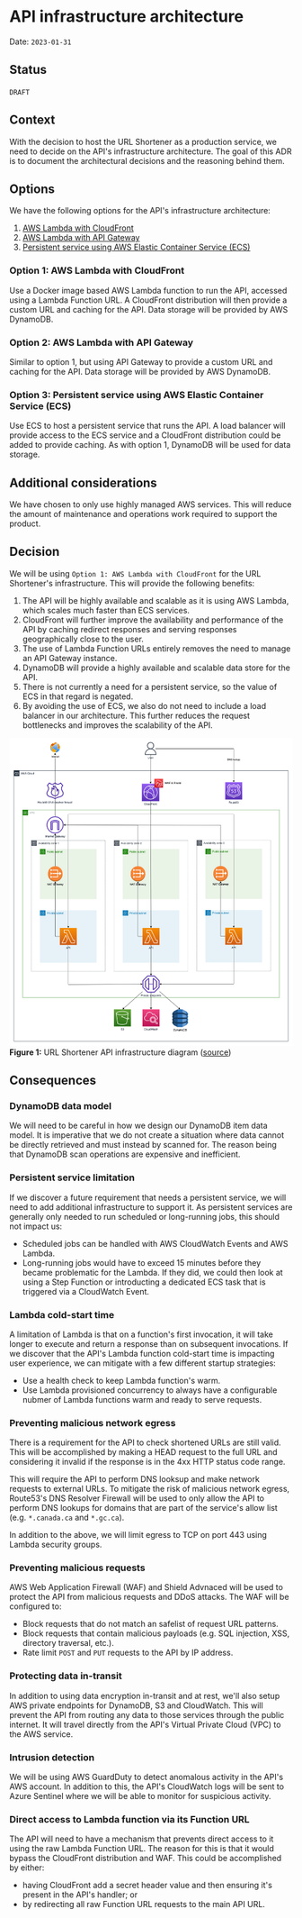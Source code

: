 # API infrastructure architecture

Date: `2023-01-31`

## Status

`DRAFT`

## Context

With the decision to host the URL Shortener as a production service, we need to decide on the API's infrastructure architecture.  The goal of this ADR is to document the architectural decisions and the reasoning behind them.

## Options

We have the following options for the API's infrastructure architecture:

1. [AWS Lambda with CloudFront](#option-1-aws-lambda-with-cloudfront)
1. [AWS Lambda with API Gateway](#option-2-aws-lambda-with-api-gateway)
1. [Persistent service using AWS Elastic Container Service (ECS)](#option-3-persistent-service-using-aws-elastic-container-service-ecs)

### Option 1: AWS Lambda with CloudFront
Use a Docker image based AWS Lambda function to run the API, accessed using a Lambda Function URL.  A CloudFront distribution will then provide a custom URL and caching for the API.  Data storage will be provided by AWS DynamoDB.

### Option 2: AWS Lambda with API Gateway
Similar to option 1, but using API Gateway to provide a custom URL and caching for the API.  Data storage will be provided by AWS DynamoDB.

### Option 3: Persistent service using AWS Elastic Container Service (ECS)
Use ECS to host a persistent service that runs the API.  A load balancer will provide access to the ECS service and a CloudFront distribution could be added to provide caching.  As with option 1, DynamoDB will be used for data storage.

## Additional considerations

We have chosen to only use highly managed AWS services.  This will reduce the amount of maintenance and operations work required to support the product.

## Decision

We will be using `Option 1: AWS Lambda with CloudFront` for the URL Shortener's infrastructure.  This will provide the following benefits:  

1. The API will be highly available and scalable as it is using AWS Lambda, which scales much faster than ECS services.
1. CloudFront will further improve the availability and performance of the API by caching redirect responses and serving responses geographically close to the user.
1. The use of Lambda Function URLs entirely removes the need to manage an API Gateway instance.
1. DynamoDB will provide a highly available and scalable data store for the API.
1. There is not currently a need for a persistent service, so the value of ECS in that regard is negated.
1. By avoiding the use of ECS, we also do not need to include a load balancer in our architecture.  This further reduces the request bottlenecks and improves the scalability of the API.

![URL Shortener API infrastructure diagram](attachments/2023-01-31-infrastructure-architecture.png)
__Figure 1:__ URL Shortener API infrastructure diagram ([source](attachments/2023-01-31-infrastructure-architecture.drawio))

## Consequences

### DynamoDB data model

We will need to be careful in how we design our DynamoDB item data model.  It is imperative that we do not create a situation where data cannot be directly retrieved and must instead by scanned for.  The reason being that DynamoDB scan operations are expensive and inefficient.

### Persistent service limitation

If we discover a future requirement that needs a persistent service, we will need to add additional infrastructure to support it.  As persistent services are generally only needed to run scheduled or long-running jobs, this should not impact us:

- Scheduled jobs can be handled with AWS CloudWatch Events and AWS Lambda.
- Long-running jobs would have to exceed 15 minutes before they became problematic for the Lambda.  If they did, we could then look at using a Step Function or introducting a dedicated ECS task that is triggered via a CloudWatch Event.

### Lambda cold-start time

A limitation of Lambda is that on a function's first invocation, it will take longer to execute and return a response than on subsequent invocations.  If we discover that the API's Lambda function cold-start time is impacting user experience, we can mitigate with a few different startup strategies:

- Use a health check to keep Lambda function's warm.
- Use Lambda provisioned concurrency to always have a configurable nubmer of Lambda functions warm and ready to serve requests.

### Preventing malicious network egress

There is a requirement for the API to check shortened URLs are still valid.  This will be accomplished by making a HEAD request to the full URL and considering it invalid if the response is in the 4xx HTTP status code range.  

This will require the API to perform DNS looksup and make network requests to external URLs.  To mitigate the risk of malicious network egress, Route53's DNS Resolver Firewall will be used to only allow the API to perform DNS lookups for domains that are part of the service's allow list (e.g. `*.canada.ca` and `*.gc.ca`).

In addition to the above, we will limit egress to TCP on port 443 using Lambda security groups.  

### Preventing malicious requests

AWS Web Application Firewall (WAF) and Shield Advnaced will be used to protect the API from malicious requests and DDoS attacks.  The WAF will be configured to:

- Block requests that do not match an safelist of request URL patterns.
- Block requests that contain malicious payloads (e.g. SQL injection, XSS, directory traversal, etc.).
- Rate limit `POST` and `PUT` requests to the API by IP address.

### Protecting data in-transit

In addition to using data encryption in-transit and at rest, we'll also setup AWS private endpoints for DynamoDB, S3 and CloudWatch.  This will prevent the API from routing any data to those services through the public internet.  It will travel directly from the API's Virtual Private Cloud (VPC) to the AWS service.

### Intrusion detection

We will be using AWS GuardDuty to detect anomalous activity in the API's AWS account.  In addition to this, the API's CloudWatch logs will be sent to Azure Sentinel where we will be able to monitor for suspicious activity.

### Direct access to Lambda function via its Function URL

The API will need to have a mechanism that prevents direct access to it using the raw Lambda Function URL.  The reason for this is that it would bypass the CloudFront distribution and WAF.  This could be accomplished by either:

- having CloudFront add a secret header value and then ensuring it's present in the API's handler; or
- by redirecting all raw Function URL requests to the main API URL. 
